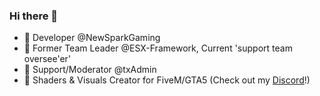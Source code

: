 ### Hi there 👋

- 📌 Developer @NewSparkGaming
- 📌 Former Team Leader @ESX-Framework, Current 'support team oversee'er'
- 📌 Support/Moderator @txAdmin
- 👀 Shaders & Visuals Creator for FiveM/GTA5 (Check out my [Discord](https://discord.gg/W3gNdv3Gpc)!)
